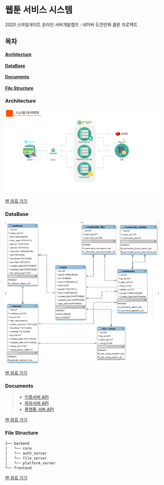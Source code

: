 # 웹툰 서비스 시스템
2020 스마일게이트 온라인 서버개발캠프 : 네이버 도전만화 클론 프로젝트
</a>


## 목차

#### [Architecture](#architecture)
#### [DataBase](#DataBase)
#### [Documents](#documents)
#### [File Structure](#file_structure)

<a name="architecture">  

### Architecture

</a>

![Architecture](./ForReadMe/architecture.png)

[맨 위로 가기](#top)
</br>

<a name="architecture">  

### DataBase

</a>

![DataBase](./ForReadMe/db.png)

[맨 위로 가기](#top)
</br>
  
<a name="documents">  
  
### Documents

</a>

>- [인증서버 API](https://documenter.getpostman.com/view/10215521/SWTK3Dqq) </br>
>- [파일서버 API](https://documenter.getpostman.com/view/10254430/SzKSRygn) </br>
>- [플랫폼 서버 API](https://documenter.getpostman.com/view/9773992/SzKWtGnX) </br>

[맨 위로 가기](#top)
</br>

<a name="file_structure">  

### File Structure

</a>  

```
├── backend
│   └── core
│   └── auth_server
│   └── file_server
│   └── platform_server
└── frontend
```

[맨 위로 가기](#top)
</br>
